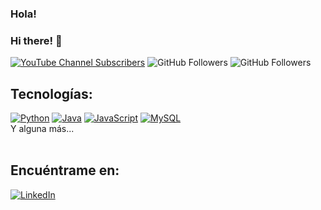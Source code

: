 ### Hola! 
### Hi there! 👋

[![YouTube Channel Subscribers](https://img.shields.io/youtube/channel/subscribers/UC89rdDf_3S0W4RX63SwOUNA?style=social)](https://www.youtube.com/@IsaacGFlores/?sub_confirmation=1)
![GitHub Followers](https://img.shields.io/github/followers/isaacgordoflores?style=social)
![GitHub Followers](https://img.shields.io/github/stars/isaacgordoflores?style=social)

## Tecnologías:
[![Python](https://img.shields.io/badge/Python-yellow?style=for-the-badge&logo=python&logoColor=white&labelColor=101010)]()
[![Java](https://img.shields.io/badge/Java-007396?style=for-the-badge&logo=java&logoColor=white&labelColor=101010)]()
[![JavaScript](https://img.shields.io/badge/JavaScript-F7DF1E?style=for-the-badge&logo=javascript&logoColor=white&labelColor=101010)]()
[![MySQL](https://img.shields.io/badge/MySQL-4479A1?style=for-the-badge&logo=mysql&logoColor=white&labelColor=101010)]()
</br>
Y alguna más...
</br>
</br>
## Encuéntrame en:
[![LinkedIn](https://img.shields.io/badge/LinkedIn-Isaac_Gordo_Flores-0077B5?style=for-the-badge&logo=linkedin&logoColor=white&labelColor=101010)](https://www.linkedin.com/in/isaacgordoflores)

<!--
**isaacgordoflores/isaacgordoflores** is a ✨ _special_ ✨ repository because its `README.md` (this file) appears on your GitHub profile.

Here are some ideas to get you started:

- 🔭 I’m currently working on ...
- 🌱 I’m currently learning ...
- 👯 I’m looking to collaborate on ...
- 🤔 I’m looking for help with ...
- 💬 Ask me about ...
- 📫 How to reach me: ...
- 😄 Pronouns: ...
- ⚡ Fun fact: ...
-->
